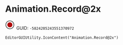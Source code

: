 # Animation.Record@2x
![](/img/Animation.Record@2x.png)
GUID: `-5824205243551370972`
```
EditorGUIUtility.IconContent("Animation.Record@2x")
```
